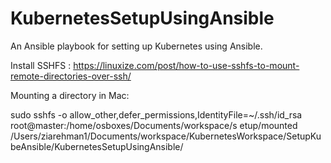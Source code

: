 # KubernetesSetupUsingAnsible
An Ansible playbook for setting up Kubernetes using Ansible.


Install SSHFS : https://linuxize.com/post/how-to-use-sshfs-to-mount-remote-directories-over-ssh/


Mounting a directory in Mac:

sudo sshfs -o allow_other,defer_permissions,IdentityFile=~/.ssh/id_rsa root@master:/home/osboxes/Documents/workspace/s
etup/mounted  /Users/ziarehman1/Documents/workspace/KubernetesWorkspace/SetupKubeAnsible/KubernetesSetupUsingAnsible/
